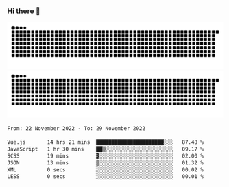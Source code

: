 ### Hi there 👋

![GitHub Snake Light](https://raw.githubusercontent.com/jichangee/jichangee/output/github-snake.svg#gh-light-mode-only)
![GitHub Snake dark](https://raw.githubusercontent.com/jichangee/jichangee/output/github-snake-dark.svg#gh-dark-mode-only)

<!--START_SECTION:waka-->

```text
From: 22 November 2022 - To: 29 November 2022

Vue.js       14 hrs 21 mins  ██████████████████████░░░   87.48 %
JavaScript   1 hr 30 mins    ██▒░░░░░░░░░░░░░░░░░░░░░░   09.17 %
SCSS         19 mins         ▓░░░░░░░░░░░░░░░░░░░░░░░░   02.00 %
JSON         13 mins         ▒░░░░░░░░░░░░░░░░░░░░░░░░   01.32 %
XML          0 secs          ░░░░░░░░░░░░░░░░░░░░░░░░░   00.02 %
LESS         0 secs          ░░░░░░░░░░░░░░░░░░░░░░░░░   00.01 %
```

<!--END_SECTION:waka-->

<!--
![GitHub Snake Light](github-snake.svg#gh-light-mode-only)
![GitHub Snake dark](github-snake-dark.svg#gh-dark-mode-only)
-->

<!--
**jichangee/jichangee** is a ✨ _special_ ✨ repository because its `README.md` (this file) appears on your GitHub profile.

Here are some ideas to get you started:

- 🔭 I’m currently working on ...
- 🌱 I’m currently learning ...
- 👯 I’m looking to collaborate on ...
- 🤔 I’m looking for help with ...
- 💬 Ask me about ...
- 📫 How to reach me: ...
- 😄 Pronouns: ...
- ⚡ Fun fact: ...
-->
